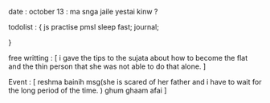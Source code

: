 date  : october 13 
 :  ma snga jaile yestai kinw ? 

 todolist  : {
    js practise 
    pmsl 
    sleep fast; 
    journal; 

 }

 free writting : [
    i gave the tips to the sujata about how to become the flat and the thin person that she was not able to do that alone. 
 ]

 Event : [
    reshma bainih msg(she is scared of her father and i have to wait for the long period of the time. )
    ghum ghaam afai 
 ]
